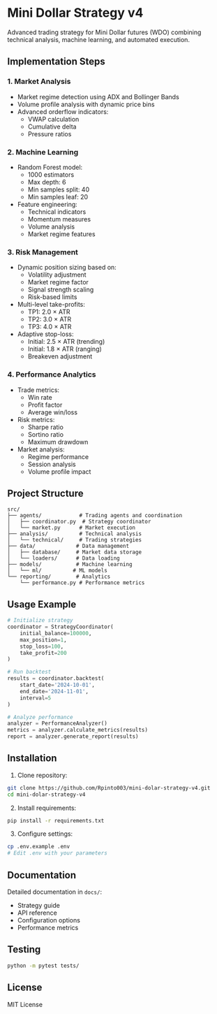 # Mini Dollar Strategy v4

Advanced trading strategy for Mini Dollar futures (WDO) combining technical analysis, machine learning, and automated execution.

## Implementation Steps

### 1. Market Analysis
- Market regime detection using ADX and Bollinger Bands
- Volume profile analysis with dynamic price bins
- Advanced orderflow indicators:
  - VWAP calculation
  - Cumulative delta
  - Pressure ratios

### 2. Machine Learning
- Random Forest model:
  - 1000 estimators
  - Max depth: 6
  - Min samples split: 40
  - Min samples leaf: 20
- Feature engineering:
  - Technical indicators
  - Momentum measures
  - Volume analysis
  - Market regime features

### 3. Risk Management
- Dynamic position sizing based on:
  - Volatility adjustment
  - Market regime factor
  - Signal strength scaling
  - Risk-based limits
- Multi-level take-profits:
  - TP1: 2.0 × ATR
  - TP2: 3.0 × ATR
  - TP3: 4.0 × ATR
- Adaptive stop-loss:
  - Initial: 2.5 × ATR (trending)
  - Initial: 1.8 × ATR (ranging)
  - Breakeven adjustment

### 4. Performance Analytics
- Trade metrics:
  - Win rate
  - Profit factor
  - Average win/loss
- Risk metrics:
  - Sharpe ratio
  - Sortino ratio
  - Maximum drawdown
- Market analysis:
  - Regime performance
  - Session analysis
  - Volume profile impact

## Project Structure

```
src/
├── agents/            # Trading agents and coordination
│   ├── coordinator.py  # Strategy coordinator
│   └── market.py      # Market execution
├── analysis/          # Technical analysis
│   └── technical/     # Trading strategies
├── data/             # Data management
│   ├── database/     # Market data storage
│   └── loaders/      # Data loading
├── models/           # Machine learning
│   └── ml/          # ML models
└── reporting/        # Analytics
    └── performance.py # Performance metrics
```

## Usage Example

```python
# Initialize strategy
coordinator = StrategyCoordinator(
    initial_balance=100000,
    max_position=1,
    stop_loss=100,
    take_profit=200
)

# Run backtest
results = coordinator.backtest(
    start_date='2024-10-01',
    end_date='2024-11-01',
    interval=5
)

# Analyze performance
analyzer = PerformanceAnalyzer()
metrics = analyzer.calculate_metrics(results)
report = analyzer.generate_report(results)
```

## Installation

1. Clone repository:
```bash
git clone https://github.com/Rpinto003/mini-dolar-strategy-v4.git
cd mini-dolar-strategy-v4
```

2. Install requirements:
```bash
pip install -r requirements.txt
```

3. Configure settings:
```bash
cp .env.example .env
# Edit .env with your parameters
```

## Documentation

Detailed documentation in `docs/`:
- Strategy guide
- API reference
- Configuration options
- Performance metrics

## Testing

```bash
python -m pytest tests/
```

## License

MIT License
